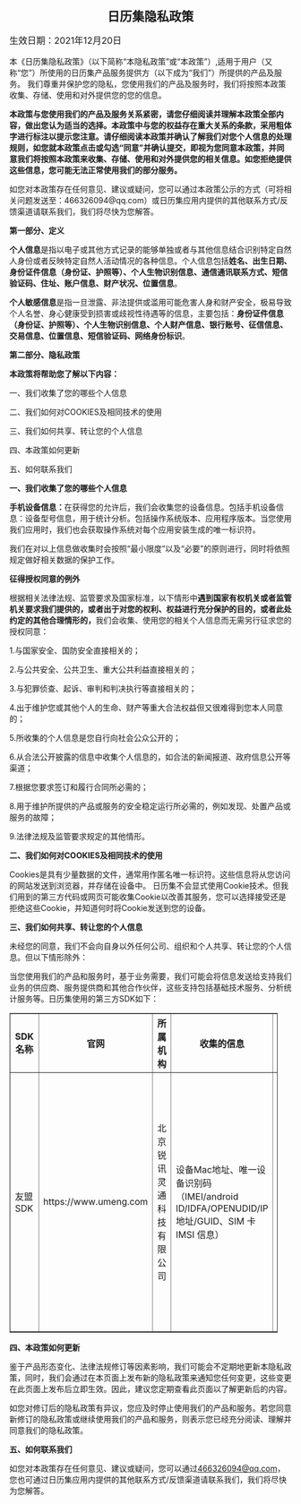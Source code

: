 <meta charset="utf-8">


<meta name="viewport" content="width=device-width, initial-scale=1,maximum-scale=1,user-scalable=no">

<meta http-equiv="Content-Type" content="text/html; charset=utf8">

<div style="layout-grid:15.6pt"><p class="treaty-name" style="layout-grid-mode:char; text-align: center;"><b><span style="font-size: 22px;">日历集隐私政策</span></b></p><div class="treaty-name-bottom-text"><p style="font-size: 16px;">	生效日期：2021年12月20日	</p></div><p><span>本《日历集隐私政策》（以下简称“本隐私政策”或“本政策”）,适用于用户（又称“您”）所使用的日历集产品服务提供方（以下成为“我们”）所提供的产品及服务。	我们尊重并保护您的隐私，您使用我们的产品及服务时，我们将按照本政策收集、存储、使用和对外提供您的您的信息。</span></p><p><b>本政策与您使用我们的产品及服务关系紧密，请您仔细阅读并理解本政策全部内容，做出您认为适当的选择。本政策中与您的权益存在重大关系的条款，采用粗体字进行标注以提示您注意。请仔细阅读本政策并确认了解我们对您个人信息的处理规则，如您就本政策点击或勾选“同意”并确认提交，即视为您同意本政策，并同意我们将按照本政策来收集、存储、使用和对外提供您的相关信息。如您拒绝提供这些信息，您可能无法正常使用我们的部分服务。</b></p><p>如您对本政策存在任何意见、建议或疑问，您可以通过本政策公示的方式（可将相关问题发送至：466326094@qq.com）或日历集应用内提供的其他联系方式/反馈渠道请联系我们，我们将尽快为您解答。</p><p><b>第一部分、定义</b></p><p><b>个人信息</b>是指以电子或其他方式记录的能够单独或者与其他信息结合识别特定自然人身份或者反映特定自然人活动情况的各种信息。个人信息包括<b>姓名、出生日期、身份证件信息（身份证、护照等）、个人生物识别信息、通信通讯联系方式、短信验证码、住址、账户信息、财产状况、位置信息</b>。	</p><p><b>个人敏感信息</b>是指一旦泄露、非法提供或滥用可能危害人身和财产安全，极易导致个人名誉、身心健康受到损害或歧视性待遇等的信息，主要包括：<b>身份证件信息（身份证、护照等）、个人生物识别信息、个人财产信息、银行账号、征信信息、交易信息、位置信息、短信验证码、网络身份标识</b>。	</p><p><b>第二部分、隐私政策</b></p><p><b>本政策将帮助您了解以下内容：</b></p><p>一、我们收集了您的哪些个人信息</p><p>二、我们如何对COOKIES及相同技术的使用</p><p>三、我们如何共享、转让您的个人信息</p><p>四、本政策如何更新</p><p>五、如何联系我们</p><p><b><span>一、我们收集了您的哪些个人信息</span></b></p><p><b>手机设备信息：</b>在获得您的允许后，我们会收集您的设备信息。包括手机设备信息：设备型号信息，用于统计分析。包括操作系统版本、应用程序版本。当您使用我们应用时，我们也会获取操作系统对每个应用安装生成的唯一标识符。	</p><p>	我们在对以上信息做收集时会按照“最小限度”以及“必要”的原则进行，同时将依照规定做好相关数据的保护工作。	</p><p><b>征得授权同意的例外</b></p><p>根据相关法律法规、监管要求及国家标准，以下情形中<b>遇到国家有权机关或者监管机关要求我们提供的，或者出于对您的权利、权益进行充分保护的目的，或者此处约定的其他合理情形的，</b>我们会收集、使用您的相关个人信息而无需另行征求您的授权同意：	</p><p>1.与国家安全、国防安全直接相关的；	</p><p>2.与公共安全、公共卫生、重大公共利益直接相关的；	</p><p>3.与犯罪侦查、起诉、审判和判决执行等直接相关的；	</p><p>4.出于维护您或其他个人的生命、财产等重大合法权益但又很难得到您本人同意的；	</p><p>5.所收集的个人信息是您自行向社会公众公开的；	</p><p>6.从合法公开披露的信息中收集个人信息的，如合法的新闻报道、政府信息公开等渠道；	</p><p>7.根据您要求签订和履行合同所必需的；	</p><p>8.用于维护所提供的产品或服务的安全稳定运行所必需的，例如发现、处置产品或服务的故障；	</p><p>9.法律法规及监管要求规定的其他情形。	</p><p><b>二、我们如何对COOKIES及相同技术的使用</b></p><p>	Cookies是具有少量数据的文件，通常用作匿名唯一标识符。这些信息将从您访问的网站发送到浏览器，并存储在设备中。	日历集不会显式使用Cookie技术。但我们用到的第三方代码或网页可能收集Cookie以改善其服务，您可以选择接受还是拒绝这些Cookie，并知道何时将Cookie发送到您的设备。	</p><p><b>三、我们如何共享、转让您的个人信息</b></p><p>	未经您的同意，我们不会向自身以外任何公司、组织和个人共享、转让您的个人信息。但以下情形除外：	</p><p>	当您使用我们的产品和服务时，基于业务需要，我们可能会将信息发送给支持我们业务的供应商、服务提供商和其他合作伙伴，这些支持包括基础技术服务、分析统计服务等。日历集使用的第三方SDK如下：	</p><table border="1" cellspacing="0" cellpadding="0" style="width: 95%;"><thead style="text-align: center;"><tr><th>SDK名称</th><th>官网</th><th>所属机构</th><th style="width: 110px;">收集的信息</th><th>用途</th></tr></thead><tbody><tr><td>友盟SDK</td><td>https://www.umeng.com</td><td>北京锐讯灵通科技有限公司</td><td>设备Mac地址、唯一设备识别码（IMEI/android ID/IDFA/OPENUDID/IP地址/GUID、SIM 卡 IMSI 信息）</td><td>提供统计分析服务，并通过地理位置校准报表数据准确性，提供基础反作弊能力</td></tr></tbody></table><p><b>四、本政策如何更新</b></p><p>鉴于产品形态变化、法律法规修订等因素影响，我们可能会不定期地更新本隐私政策，同时，我们会通过在本页面上发布新的隐私政策来通知您任何变更，这些变更在此页面上发布后立即生效。因此，建议您定期查看此页面以了解更新后的内容。	</p><p>如您对修订后的隐私政策有异议，您应及时停止使用我们的产品和服务。若您同意新修订的隐私政策或继续使用我们的产品和服务，则表示您已经充分阅读、理解并同意我们的隐私政策。</p><p><b>五、如何联系我们</b></p><p>如您对本政策存在任何意见、建议或疑问，您可以通过<a href="mailto://466326094@qq.com">466326094@qq.com</a>，您也可通过日历集应用内提供的其他联系方式/反馈渠道请联系我们，我们将尽快为您解答。</p><p></p></div>

